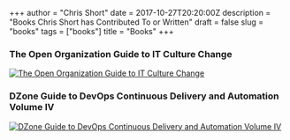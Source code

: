 +++
author = "Chris Short"
date = 2017-10-27T20:20:00Z
description = "Books Chris Short has Contributed To or Written"
draft = false
slug = "books"
tags = ["books"]
title = "Books"
+++

### The Open Organization Guide to IT Culture Change

[![The Open Organization Guide to IT Culture Change](https://cdn.chrisshort.net/theopenorg_guidetoITculturechange_1_0_cover_final.png)](https://opensource.com/open-organization/resources/culture-change)

### DZone Guide to DevOps Continuous Delivery and Automation Volume IV

[![DZone Guide to DevOps Continuous Delivery and Automation Volume IV](https://cdn.chrisshort.net/dzone-guide-devops-continous-delivery-automation-vol-4.png)](https://dzone.com/guides/devops-continuous-delivery-and-automation?oid=devcs)